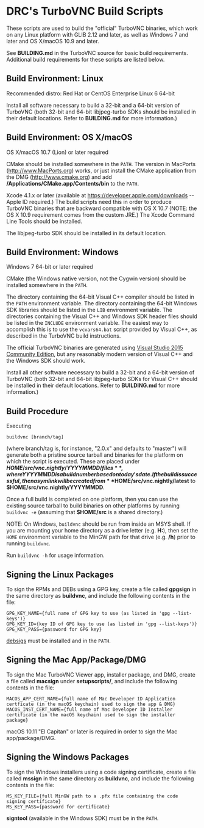 DRC's TurboVNC Build Scripts
=============================

These scripts are used to build the "official" TurboVNC binaries, which work
on any Linux platform with GLIB 2.12 and later, as well as Windows 7 and later
and OS X/macOS 10.9 and later.

See **BUILDING.md** in the TurboVNC source for basic build requirements.
Additional build requirements for these scripts are listed below.


Build Environment: Linux
------------------------

Recommended distro:  Red Hat or CentOS Enterprise Linux 6 64-bit

Install all software necessary to build a 32-bit and a 64-bit version of
TurboVNC (both 32-bit and 64-bit libjpeg-turbo SDKs should be installed in
their default locations.  Refer to **BUILDING.md** for more information.)


Build Environment: OS X/macOS
-----------------------------

OS X/macOS 10.7 (Lion) or later required

CMake should be installed somewhere in the `PATH`.  The version in MacPorts
(<http://www.MacPorts.org>) works, or just install the CMake application from
the DMG (<http://www.cmake.org>) and add
**/Applications/CMake.app/Contents/bin** to the `PATH`.

Xcode 4.1.x or later (available at <https://developer.apple.com/downloads> --
Apple ID required.)  The build scripts need this in order to produce TurboVNC
binaries that are backward compatible with OS X 10.7 (NOTE: the OS X 10.9
requirement comes from the custom JRE.)  The Xcode Command Line Tools should be
installed.

The libjpeg-turbo SDK should be installed in its default location.


Build Environment: Windows
--------------------------

Windows 7 64-bit or later required

CMake (the Windows native version, not the Cygwin version) should be installed
somewhere in the `PATH`.

The directory containing the 64-bit Visual C++ compiler should be listed in the
`PATH` environment variable.  The directory containing the 64-bit Windows SDK
libraries should be listed in the `LIB` environment variable.  The directories
containing the Visual C++ and Windows SDK header files should be listed in the
`INCLUDE` environment variable.  The easiest way to accomplish this is to use
the `vcvars64.bat` script provided by Visual C++, as described in the
TurboVNC build instructions.

The official TurboVNC binaries are generated using
[Visual Studio 2015 Community Edition](https://visualstudio.microsoft.com), but
any reasonably modern version of Visual C++ and the Windows SDK should work.

Install all other software necessary to build a 32-bit and a 64-bit version of
TurboVNC (both 32-bit and 64-bit libjpeg-turbo SDKs for Visual C++ should be
installed in their default locations.  Refer to **BUILDING.md** for more
information.)


Build Procedure
---------------

Executing

    buildvnc [branch/tag]

(where branch/tag is, for instance, "2.0.x" and defaults to "master") will
generate both a pristine source tarball and binaries for the platform on which
the script is executed.  These are placed under
**$HOME/src/vnc.nightly/YYYYMMDD/files**, where YYYYMMDD is a build number
based on today's date.  If the build is successful, then a sym link will be
created from **$HOME/src/vnc.nightly/latest** to
**$HOME/src/vnc.nightly/YYYYMMDD**.

Once a full build is completed on one platform, then you can use the existing
source tarball to build binaries on other platforms by running `buildvnc -e`
(assuming that **$HOME/src** is a shared directory.)

NOTE: On Windows, `buildvnc` should be run from inside an MSYS shell.  If you
are mounting your home directory as a drive letter (e.g. **H:**), then set the
`HOME` environment variable to the MinGW path for that drive (e.g. **/h**)
prior to running `buildvnc`.

Run `buildvnc -h` for usage information.


Signing the Linux Packages
--------------------------

To sign the RPMs and DEBs using a GPG key, create a file called **gpgsign** in
the same directory as **buildvnc**, and include the following contents in the
file:

    GPG_KEY_NAME={full name of GPG key to use (as listed in 'gpg --list-keys')}
    GPG_KEY_ID={key ID of GPG key to use (as listed in 'gpg --list-keys')}
    GPG_KEY_PASS={password for GPG key}

[debsigs](https://gitlab.com/debsigs/debsigs/tags) must be installed and in the
`PATH`.

Signing the Mac App/Package/DMG
-------------------------------

To sign the Mac TurboVNC Viewer app, installer package, and DMG, create a file
called **macsign** under **setupscripts/**, and include the following contents
in the file:

    MACOS_APP_CERT_NAME={full name of Mac Developer ID Application certficate (in the macOS keychain) used to sign the app & DMG}
    MACOS_INST_CERT_NAME={full name of Mac Developer ID Installer certificate (in the macOS keychain) used to sign the installer package}

macOS 10.11 "El Capitan" or later is required in order to sign the Mac
app/package/DMG.

Signing the Windows Packages
----------------------------

To sign the Windows installers using a code signing certificate, create a file
called **mssign** in the same directory as **buildvnc**, and include the
following contents in the file:

    MS_KEY_FILE={full MinGW path to a .pfx file containing the code signing certificate}
    MS_KEY_PASS={password for certificate}

**signtool** (available in the Windows SDK) must be in the `PATH`.
